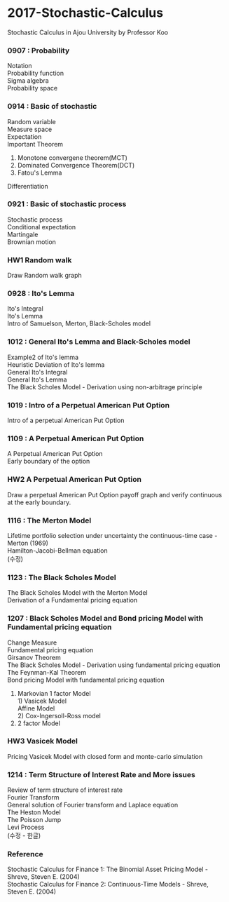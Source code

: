 # 2017-Stochastic-Calculus
Stochastic Calculus in Ajou University  by Professor Koo  

### 0907 : Probability
Notation  
Probability function  
Sigma algebra  
Probability space  

### 0914 : Basic of stochastic
Random variable  
Measure space  
Expectation  
Important Theorem 
  1. Monotone convergene theorem(MCT) 
  2. Dominated Convergence Theorem(DCT)
  3. Fatou's Lemma  

Differentiation

### 0921 : Basic of stochastic process 
Stochastic process  
Conditional expectation  
Martingale  
Brownian motion   

### HW1 Random walk
Draw Random walk graph  

### 0928 : Ito's Lemma
Ito's Integral  
Ito's Lemma  
Intro of Samuelson, Merton, Black-Scholes model  

### 1012 : General Ito's Lemma and Black-Scholes model
Example2 of Ito's lemma  
Heuristic Deviation of Ito's lemma  
General Ito's Integral  
General Ito's Lemma  
The Black Scholes Model - Derivation using non-arbitrage principle  

### 1019 : Intro of a Perpetual American Put Option
Intro of a perpetual American Put Option  

### 1109 : A Perpetual American Put Option
A Perpetual American Put Option  
Early boundary of the option  

### HW2 A Perpetual American Put Option
Draw a perpetual American Put Option payoff graph and verify continuous at the early boundary.  

### 1116 : The Merton Model
Lifetime portfolio selection under uncertainty the continuous-time case - Merton (1969)  
Hamilton-Jacobi-Bellman equation  
(수정)

### 1123 : The Black Scholes Model
The Black Scholes Model with the Merton Model  
Derivation of a Fundamental pricing equation  

### 1207 : Black Scholes Model and Bond pricing Model with Fundamental pricing equation
Change Measure  
Fundamental pricing equation  
Girsanov Theorem  
The Black Scholes Model - Derivation using fundamental pricing equation  
The Feynman-Kal Theorem  
Bond pricing Model with fundamental pricing equation  
  1. Markovian 1 factor Model  
    1) Vasicek Model  
      Affine Model  
    2) Cox-Ingersoll-Ross model  
  2. 2 factor Model  
  
### HW3 Vasicek Model  
Pricing Vasicek Model with closed form and monte-carlo simulation  

### 1214 : Term Structure of Interest Rate and More issues
Review of term structure of interest rate  
Fourier Transform  
General solution of Fourier transform and Laplace equation  
The Heston Model  
The Poisson Jump  
Levi Process  
(수정 - 한글)

### Reference
Stochastic Calculus for Finance 1: The Binomial Asset Pricing Model - Shreve, Steven E. (2004)  
Stochastic Calculus for Finance 2: Continuous-Time Models - Shreve, Steven E. (2004)
